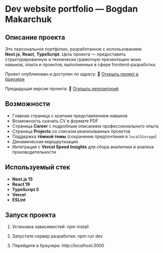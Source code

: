 # Dev website portfolio — Bogdan Makarchuk

## Описание проекта
Это персональное портфолио, разработанное с использованием **Next.js**, **React**, **TypeScript**. Цель проекта — предоставить структурированную и технически грамотную презентацию моих навыков, опыта и проектов, выполненных в сфере frontend-разработки.

Проект опубликован и доступен по адресу:
🔗 [Открыть проект в браузере](https://makarchuk-tech.vercel.app)

Предыдущая версия проекта:
🔗 [Открыть репозиторий](https://github.com/RainbowEclipsee/my-dev-cv-portfolio)

## Возможности

- Главная страница с кратким представлением навыков
- Возможность скачать CV в формате PDF
- Страница **Career** с подробным описанием профессионального опыта
- Страница **Projects** со списком реализованных проектов
- Поддержка **тёмной темы** (сохранение предпочтения в `localStorage`)
- Динамическая маршрутизация
- Интеграция с **Vercel Speed Insights** для сбора аналитики и анализа производительности

## Используемый стек

- **Next.js 15**
- **React 19**
- **TypeScript 5**
- **Vercel**
- **ESLint**


## Запуск проекта 

1. Установка зависимостей:
  npm install 
  
2. Запустите сервер разработки:
  npm run dev

3. Перейдите в браузере:
  http://localhost:3000
